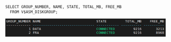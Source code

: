 ```
SELECT GROUP_NUMBER, NAME, STATE, TOTAL_MB, FREE_MB
  FROM V$ASM_DISKGROUP;
```
<img src="https://github.com/corvina1208/Oracle_Admin/blob/main/asm.png">
